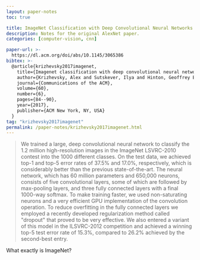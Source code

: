 ```yaml
---
layout: paper-notes
toc: true

title: ImageNet Classification with Deep Convolutional Neural Networks
description: Notes for the original AlexNet paper.
categories: [computer-vision, cnn]

paper-url: >-
  https://dl.acm.org/doi/abs/10.1145/3065386
bibtex: >-
  @article{krizhevsky2017imagenet,
    title={Imagenet classification with deep convolutional neural networks},
    author={Krizhevsky, Alex and Sutskever, Ilya and Hinton, Geoffrey E},
    journal={Communications of the ACM},
    volume={60},
    number={6},
    pages={84--90},
    year={2017},
    publisher={ACM New York, NY, USA}
  }
tag: "krizhevsky2017imagenet"
permalink: /paper-notes/krizhevsky2017imagenet.html
---
```

 

> We trained a large, deep convolutional neural network to classify the  1.2 million high-resolution images in the ImageNet LSVRC-2010 contest  into the 1000 different classes. On the test data, we achieved top-1 and top-5 error rates of 37.5% and 17.0%, respectively, which is  considerably better than the previous state-of-the-art. The neural  network, which has 60 million parameters and 650,000 neurons, consists  of five convolutional layers, some of which are followed by max-pooling  layers, and three fully connected layers with a final 1000-way softmax.  To make training faster, we used non-saturating neurons and a very  efficient GPU implementation of the convolution operation. To reduce  overfitting in the fully connected layers we employed a recently  developed regularization method called "dropout" that proved to be very  effective. We also entered a variant of this model in the ILSVRC-2012  competition and achieved a winning top-5 test error rate of 15.3%,  compared to 26.2% achieved by the second-best entry.

What exactly is ImageNet?

